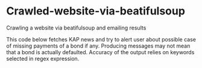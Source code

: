 # Crawled-website-via-beatifulsoup
Crawling a website via beatifulsoup and emailing results

This code below fetches KAP news and try to alert user about possible case of missing payments of a bond if any.
Producing messages may not mean that a bond is actually defaulted. Accuracy of the output relies on keywords selected
in regex expression.
